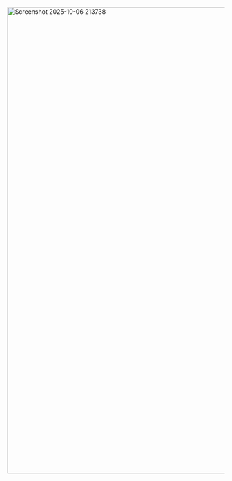<img width="508" height="1080" alt="Screenshot 2025-10-06 213738" src="https://github.com/user-attachments/assets/afa865e2-2518-40bf-a99b-3378c8514081" />
